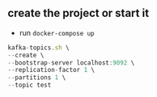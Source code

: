 ## create the project or start it
* run `docker-compose up`


```javascript
kafka-topics.sh \
--create \
--bootstrap-server localhost:9092 \
--replication-factor 1 \
--partitions 1 \
--topic test



```
